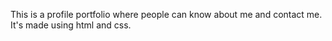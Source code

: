 This is a profile portfolio where people can know about me and contact me. It's made using html and css.
